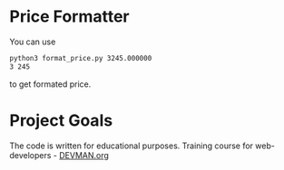 # Price Formatter

You can use
```bash
python3 format_price.py 3245.000000
3 245
```
to get formated price.

# Project Goals

The code is written for educational purposes. Training course for web-developers - [DEVMAN.org](https://devman.org)

